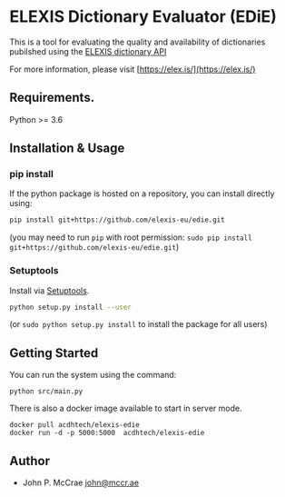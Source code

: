 # ELEXIS Dictionary Evaluator (EDiE)

This is a tool for evaluating the quality and availability of dictionaries
pubilshed using the [ELEXIS dictionary API](https://elexis-eu.github.io/elexis-rest/elexis.html)

For more information, please visit [https://elex.is/](https://elex.is/)

## Requirements.

Python >= 3.6

## Installation & Usage
### pip install

If the python package is hosted on a repository, you can install directly using:

```sh
pip install git+https://github.com/elexis-eu/edie.git
```
(you may need to run `pip` with root permission: `sudo pip install git+https://github.com/elexis-eu/edie.git`)

### Setuptools

Install via [Setuptools](http://pypi.python.org/pypi/setuptools).

```sh
python setup.py install --user
```
(or `sudo python setup.py install` to install the package for all users)

## Getting Started

You can run the system using the command:

    python src/main.py

There is also a docker image available to start in server mode.
    
    docker pull acdhtech/elexis-edie
    docker run -d -p 5000:5000  acdhtech/elexis-edie

## Author

* John P. McCrae <john@mccr.ae>
